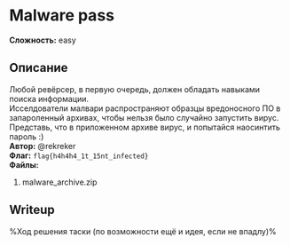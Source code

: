 # Malware pass
**Сложность:** easy
## Описание
Любой ревёрсер, в первую очередь, должен обладать навыками поиска информации.<br>
Исселдователи малвари распространяют образцы вредоносного ПО в запароленный архивах, чтобы нельзя было случайно запустить вирус.<br>
Представь, что в приложенном архиве вирус, и попытайся наосинтить пароль :)<br>
**Автор:** @rekreker<br>
**Флаг:** `flag{h4h4h4_1t_15nt_infected}`<br>
**Файлы:**
1) malware\_archive.zip
## Writeup
%Ход решения таски (по возможности ещё и идея, если не впадлу)%
